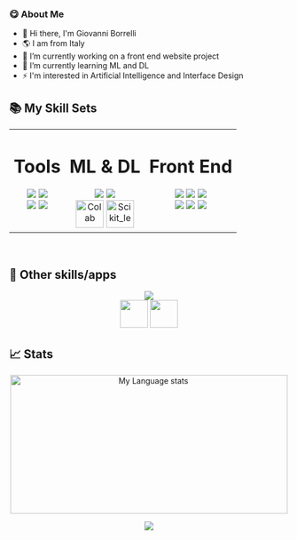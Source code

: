 ### 😋 About Me
<!--
**GiovanniBorrelli/GiovanniBorrelli** is a ✨ _special_ ✨ repository because its `README.md` (this file) appears on your GitHub profile.
-->
- 👋 Hi there, I'm Giovanni Borrelli
- 🌎 I am from Italy
- 🔭 I’m currently working on a front end website project
- 🌱 I’m currently learning ML and DL
- ⚡ I'm interested in Artificial Intelligence and Interface Design


## 📚 My Skill Sets  

<table align="center"><tr><td valign="top" >
  
<div align="center"> 
  <h1>Tools</h1>
</div>

<div align="center">  
  <img src="https://skillicons.dev/icons?i=latex" />
  <img src="https://skillicons.dev/icons?i=nodejs" />
</div>
<div align="center">  
  <img src="https://skillicons.dev/icons?i=mysql" />
  <img src="https://skillicons.dev/icons?i=github" />
</div>

</td><td valign="top" >

<div align="center"> 
  <h1>ML & DL</h1>
</div>  

<div align="center">
  <div align="center"> 
    <img src="https://skillicons.dev/icons?i=py" />
    <img src="https://skillicons.dev/icons?i=pytorch" />
  </div>
  <a href="https://colab.research.google.com/?hl=it" target="_blank"><img src="https://upload.wikimedia.org/wikipedia/commons/d/d0/Google_Colaboratory_SVG_Logo.svg" alt="Colab" height="50" /></a>  
  <a href="https://www.python.org/" target="_blank"><img src="https://upload.wikimedia.org/wikipedia/commons/0/05/Scikit_learn_logo_small.svg" alt="Scikit_learn" height="50" /></a>
</div>


</td><td valign="top" >

<div align="center"> 
  <h1>Front End</h1>
</div>

<div align="center">  
  <img src="https://skillicons.dev/icons?i=figma" />
  <img src="https://skillicons.dev/icons?i=materialui" />
  <img src="https://skillicons.dev/icons?i=bootstrap" />
</div>
<div align="center">  
  <img src="https://skillicons.dev/icons?i=nextjs" />
  <img src="https://skillicons.dev/icons?i=sass" />
  <img src="https://skillicons.dev/icons?i=react" />
</div>

</td></tr></table>  

<br/> 

## 🧩 Other skills/apps
<div align="center">  
  <img src="https://skillicons.dev/icons?i=c,cs,css,html,eclipse,idea,js,mongodb,unity,vscode" />
</div>
  <div align="center">  
  <img height=50 src="https://gitlab.com/monopolies/monopolies.net/-/raw/master/logos/atlassian/trello.svg"/>
  <img height=50 src=https://gitlab.com/monopolies/monopolies.net/-/raw/master/logos/salesforce/slack.svg/>
</div>

## 📈 Stats
<div align="center">
    </a>
<a href="https://www.youtube.com/watch?v=dQw4w9WgXcQ">
    <img
      src="https://github-readme-stats.vercel.app/api/top-langs/?username=GiovanniBorrelli&bg_color=30,2AC3C4,904e95&title_color=fff&text_color=fff"
      alt="My Language stats"
      height="250"
      width="500"
    />
  </a>
    
<p align="center"> 
<a href="https://www.youtube.com/watch?v=dQw4w9WgXcQ">
 <img src="https://komarev.com/ghpvc/?username=GiovanniBorrelli&&color=ff69b4"><img/>
<p/>
